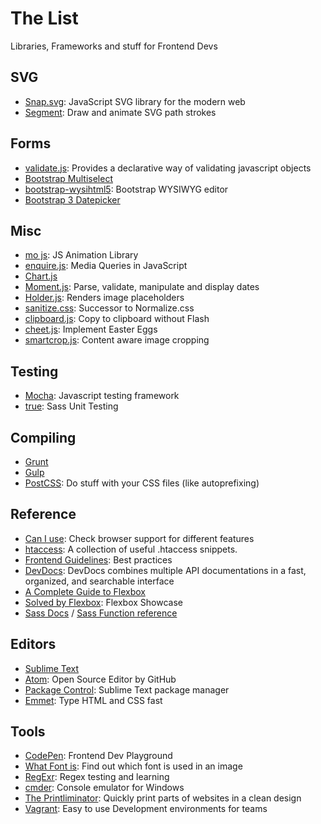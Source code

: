 # The List

Libraries, Frameworks and stuff for Frontend Devs

## SVG

- [Snap.svg](http://snapsvg.io/): JavaScript SVG library for the modern web
- [Segment](https://lmgonzalves.github.io/segment/): Draw and animate SVG path strokes

## Forms

- [validate.js](http://validatejs.org/): Provides a declarative way of validating javascript objects
- [Bootstrap Multiselect](http://davidstutz.github.io/bootstrap-multiselect/)
- [bootstrap-wysihtml5](http://jhollingworth.github.io/bootstrap-wysihtml5/): Bootstrap WYSIWYG editor
- [Bootstrap 3 Datepicker](http://eonasdan.github.io/bootstrap-datetimepicker/)

## Misc

- [mo js](http://mojs.io/): JS Animation Library
- [enquire.js](http://wicky.nillia.ms/enquire.js/): Media Queries in JavaScript
- [Chart.js](http://www.chartjs.org/)
- [Moment.js](http://momentjs.com/): Parse, validate, manipulate and display dates
- [Holder.js](http://holderjs.com/): Renders image placeholders
- [sanitize.css](https://10up.github.io/sanitize.css/): Successor to Normalize.css
- [clipboard.js](https://github.com/zenorocha/clipboard.js): Copy to clipboard without Flash
- [cheet.js](https://github.com/namuol/cheet.js): Implement Easter Eggs
- [smartcrop.js](https://github.com/jwagner/smartcrop.js): Content aware image cropping

## Testing

- [Mocha](https://mochajs.org/): Javascript testing framework
- [true](https://github.com/ericam/true): Sass Unit Testing

## Compiling

- [Grunt](http://gruntjs.com/)
- [Gulp](http://gulpjs.com/)
- [PostCSS](https://github.com/postcss/postcss): Do stuff with your CSS files (like autoprefixing)

## Reference

- [Can I use](http://caniuse.com/): Check browser support for different features
- [htaccess](https://github.com/phanan/htaccess): A collection of useful .htaccess snippets.
- [Frontend Guidelines](https://github.com/bendc/frontend-guidelines): Best practices
- [DevDocs](http://devdocs.io/): DevDocs combines multiple API documentations in a fast, organized, and searchable interface
- [A Complete Guide to Flexbox](https://css-tricks.com/snippets/css/a-guide-to-flexbox/)
- [Solved by Flexbox](https://philipwalton.github.io/solved-by-flexbox/): Flexbox Showcase
- [Sass Docs](http://sass-lang.com/documentation/file.SASS_REFERENCE.html) / [Sass Function reference](http://sass-lang.com/documentation/Sass/Script/Functions.html)

## Editors

- [Sublime Text](http://www.sublimetext.com/)
- [Atom](https://atom.io/): Open Source Editor by GitHub
- [Package Control](https://packagecontrol.io/): Sublime Text package manager
- [Emmet](http://emmet.io/): Type HTML and CSS fast

## Tools

- [CodePen](http://codepen.io/): Frontend Dev Playground
- [What Font is](http://www.whatfontis.com/): Find out which font is used in an image
- [RegExr](http://www.regexr.com/): Regex testing and learning
- [cmder](http://cmder.net/): Console emulator for Windows
- [The Printliminator](https://github.com/CSS-Tricks/The-Printliminator): Quickly print parts of websites in a clean design
- [Vagrant](https://www.vagrantup.com/): Easy to use Development environments for teams
